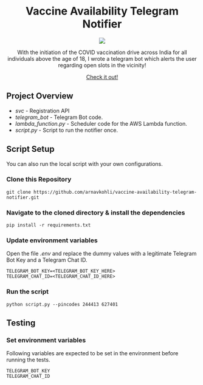 <h1 align="center"> Vaccine Availability Telegram Notifier </h1>

<p align="center">
  <img src="https://github.com/arnavkohli/vaccine-availability-telegram-notifier/actions/workflows/ci.yml/badge.svg" />
</p>

<p align="center">
    With the initiation of the COVID vaccination drive across India for all individuals above the age of 18, I wrote a telegram bot which alerts the user regarding open slots in the vicinity!
 </p>
 
 <p align="center">
    <a href="https://t.me/KohlGuysBot">Check it out!</a>
 </p>

## Project Overview

- *svc* - Registration API
- *telegram_bot* - Telegram Bot code.
- *lambda_function.py* - Scheduler code for the AWS Lambda function.
- *script.py* - Script to run the notifier once.

## Script Setup

You can also run the local script with your own configurations.

### Clone this Repository
```
git clone https://github.com/arnavkohli/vaccine-availability-telegram-notifier.git
```

### Navigate to the cloned directory & install the dependencies
```
pip install -r requirements.txt
```

### Update environment variables
Open the file *.env* and replace the dummy values with a legitimate Telegram Bot Key and a Telegram Chat ID.
```
TELEGRAM_BOT_KEY=<TELEGRAM_BOT_KEY_HERE>
TELEGRAM_CHAT_ID=<TELEGRAM_CHAT_ID_HERE>
```

### Run the script
```
python script.py --pincodes 244413 627401
```

## Testing

### Set environment variables
Following variables are expected to be set in the environment before running the tests.

```
TELEGRAM_BOT_KEY
TELEGRAM_CHAT_ID
```

